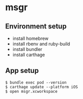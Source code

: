 # msgr

## Environment setup

* install homebrew
* install rbenv and ruby-build
* install bundler
* install carthage

## App setup

    $ bundle exec pod --version
    $ carthage update --platform iOS
    $ open msgr.xcworkspace
